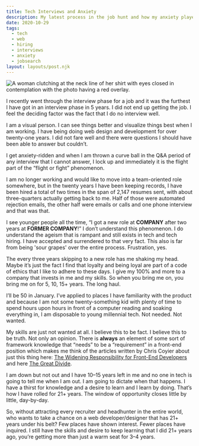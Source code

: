 ```yaml
---
title: Tech Interviews and Anxiety
description: My latest process in the job hunt and how my anxiety played a part in my downfall.
date: 2020-10-29
tags:
  - tech
  - web
  - hiring
  - interviews
  - anxiety
  - jobsearch
layout: layouts/post.njk
---
```


![A woman clutching at the neck line of her shirt with eyes closed in contemplation with the photo having a red overlay.](https://res.cloudinary.com/colabottles/image/upload/v1605623948/images/anxiety.jpg "Photo by Chaozzy Lin on Unsplash.")

I recently went through the interview phase for a job and it was the furthest I have got in an interview phase in 5 years. I did not end up getting the job. I feel the deciding factor was the fact that I do no interview well.

I am a visual person. I can see things better and visualize things best when I am working. I have being doing web design and development for over twenty-one years. I did not fare well and there were questions I should have been able to answer but couldn&#8217;t.

I get anxiety-ridden and when I am thrown a curve ball in the Q&amp;A period of any interview that I cannot answer, I lock up and immediately it is the flight part of the &#8220;flight or fight&#8221; phenomenon.

I am no longer working and would like to move into a team-oriented role somewhere, but in the twenty years I have been keeping records, I have been hired a total of two times in the span of 2,147 resumes sent, with about three-quarters actually getting back to me. Half of those were automated rejection emails, the other half were emails or calls and one phone interview and that was that.

I see younger people all the time, &#8220;I got a new role at **COMPANY** after two years at **FORMER COMPANY**!&#8221; I don&#8217;t understand this phenomenon. I do understand the ageism that is rampant and still exists in tech and tech hiring. I have accepted and surrendered to that very fact. This also is far from being 'sour grapes' over the entire process. Frustration, yes.

The every three years skipping to a new role has me shaking my head. Maybe it&#8217;s just the fact I find that loyalty and being loyal are part of a code of ethics that I like to adhere to these days. I give my 100% and more to a company that invests in me and my skills. So when you bring me on, you bring me on for 5, 10, 15+ years. The long haul.

I&#8217;ll be 50 in January. I&#8217;ve applied to places I have familiarity with the product and because I am not some twenty-something kid with plenty of time to spend hours upon hours in front of a computer reading and soaking everything in, I am disposable to young millennial tech. Not needed. Not wanted.

My skills are just not wanted at all. I believe this to be fact. I believe this to be truth. Not only an opinion. There is **always** an element of some sort of framework knowledge that &#8220;needs&#8221; to be a &#8220;requirement&#8221; in a front-end position which makes me think of the articles written by Chris Coyier about just this thing here: [The Widening Responsibility for Front-End Developers](https://css-tricks.com/the-widening-responsibility-for-front-end-developers/) and here [The Great Divide](https://css-tricks.com/the-great-divide/).

I am down but not out and I have 10&#8211;15 years left in me and no one in tech is going to tell me when I am out. I am going to dictate when that happens. I have a thirst for knowledge and a desire to learn and I learn by doing. That&#8217;s how I have rolled for 21+ years. The window of opportunity closes little by little, day-by-day.

So, without attracting every recruiter and headhunter in the entire world, who wants to take a chance on a web developer/designer that has 21+ years under his belt? Few places have shown interest. Fewer places have inquired. I still have the skills and desire to keep learning that I did 21+ years ago, you&#8217;re getting more than just a warm seat for 3&#8211;4 years.
